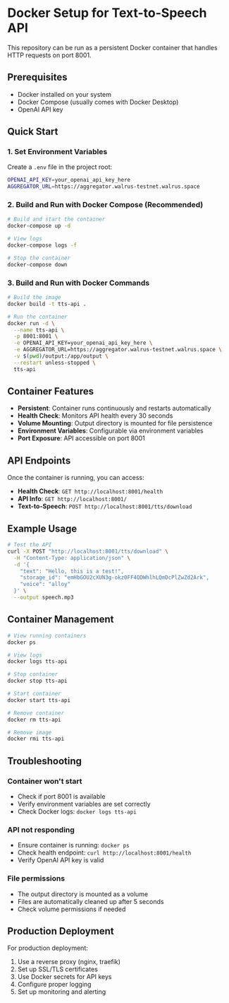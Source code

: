 # Docker Setup for Text-to-Speech API

This repository can be run as a persistent Docker container that handles HTTP requests on port 8001.

## Prerequisites

- Docker installed on your system
- Docker Compose (usually comes with Docker Desktop)
- OpenAI API key

## Quick Start

### 1. Set Environment Variables

Create a `.env` file in the project root:

```bash
OPENAI_API_KEY=your_openai_api_key_here
AGGREGATOR_URL=https://aggregator.walrus-testnet.walrus.space
```

### 2. Build and Run with Docker Compose (Recommended)

```bash
# Build and start the container
docker-compose up -d

# View logs
docker-compose logs -f

# Stop the container
docker-compose down
```

### 3. Build and Run with Docker Commands

```bash
# Build the image
docker build -t tts-api .

# Run the container
docker run -d \
  --name tts-api \
  -p 8001:8001 \
  -e OPENAI_API_KEY=your_openai_api_key_here \
  -e AGGREGATOR_URL=https://aggregator.walrus-testnet.walrus.space \
  -v $(pwd)/output:/app/output \
  --restart unless-stopped \
  tts-api
```

## Container Features

- **Persistent**: Container runs continuously and restarts automatically
- **Health Check**: Monitors API health every 30 seconds
- **Volume Mounting**: Output directory is mounted for file persistence
- **Environment Variables**: Configurable via environment variables
- **Port Exposure**: API accessible on port 8001

## API Endpoints

Once the container is running, you can access:

- **Health Check**: `GET http://localhost:8001/health`
- **API Info**: `GET http://localhost:8001/`
- **Text-to-Speech**: `POST http://localhost:8001/tts/download`

## Example Usage

```bash
# Test the API
curl -X POST "http://localhost:8001/tts/download" \
  -H "Content-Type: application/json" \
  -d '{
    "text": "Hello, this is a test!",
    "storage_id": "emHbGOU2cXUN3g-okz0FF4QDWhlhLQmDcPlZwZd2Ark",
    "voice": "alloy"
  }' \
  --output speech.mp3
```

## Container Management

```bash
# View running containers
docker ps

# View logs
docker logs tts-api

# Stop container
docker stop tts-api

# Start container
docker start tts-api

# Remove container
docker rm tts-api

# Remove image
docker rmi tts-api
```

## Troubleshooting

### Container won't start
- Check if port 8001 is available
- Verify environment variables are set correctly
- Check Docker logs: `docker logs tts-api`

### API not responding
- Ensure container is running: `docker ps`
- Check health endpoint: `curl http://localhost:8001/health`
- Verify OpenAI API key is valid

### File permissions
- The output directory is mounted as a volume
- Files are automatically cleaned up after 5 seconds
- Check volume permissions if needed

## Production Deployment

For production deployment:

1. Use a reverse proxy (nginx, traefik)
2. Set up SSL/TLS certificates
3. Use Docker secrets for API keys
4. Configure proper logging
5. Set up monitoring and alerting 